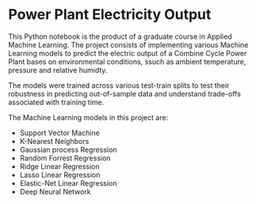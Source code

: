 # Power Plant Electricity Output

This Python notebook is the product of a graduate course in Applied Machine Learning. The project consists of implementing various Machine Learning models to predict the electric output of a Combine Cycle Power Plant bases on environmental conditions, ssuch as ambient temperature, pressure and relative humidty.

The models were trained across various test-train splits to test their robustness in predicting out-of-sample data and understand trade-offs associated with training time.

The Machine Learning models in this project are:
* Support Vector Machine
* K-Nearest Neighbors
* Gaussian process Regression
* Random Forrest Regression
* Ridge Linear Regression
* Lasso Linear Regression
* Elastic-Net Linear Regression
* Deep Neural Network
